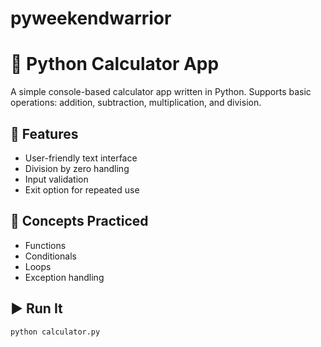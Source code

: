 # pyweekendwarrior
# 🧮 Python Calculator App

A simple console-based calculator app written in Python. Supports basic operations: addition, subtraction, multiplication, and division.

## 🚀 Features
- User-friendly text interface
- Division by zero handling
- Input validation
- Exit option for repeated use

## 🧠 Concepts Practiced
- Functions
- Conditionals
- Loops
- Exception handling

## ▶️ Run It
```bash
python calculator.py

